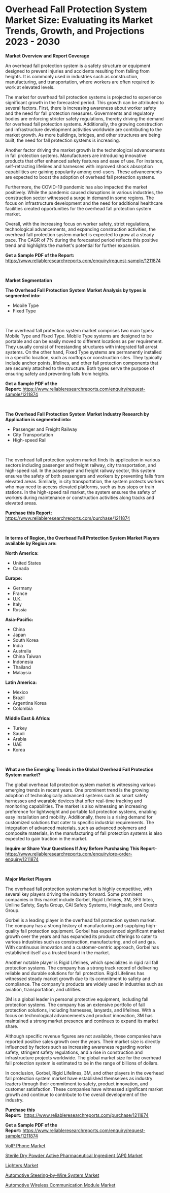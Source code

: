 <p><h1>Overhead Fall Protection System Market Size: Evaluating its Market Trends, Growth, and Projections 2023 - 2030</h1></p><p><strong>Market Overview and Report Coverage</strong></p>
<p><p>An overhead fall protection system is a safety structure or equipment designed to prevent injuries and accidents resulting from falling from heights. It is commonly used in industries such as construction, manufacturing, and transportation, where workers are often required to work at elevated levels.</p><p>The market for overhead fall protection systems is projected to experience significant growth in the forecasted period. This growth can be attributed to several factors. First, there is increasing awareness about worker safety and the need for fall protection measures. Governments and regulatory bodies are enforcing stricter safety regulations, thereby driving the demand for overhead fall protection systems. Additionally, the growing construction and infrastructure development activities worldwide are contributing to the market growth. As more buildings, bridges, and other structures are being built, the need for fall protection systems is increasing.</p><p>Another factor driving the market growth is the technological advancements in fall protection systems. Manufacturers are introducing innovative products that offer enhanced safety features and ease of use. For instance, self-retracting lifelines and harnesses with improved shock absorption capabilities are gaining popularity among end-users. These advancements are expected to boost the adoption of overhead fall protection systems.</p><p>Furthermore, the COVID-19 pandemic has also impacted the market positively. While the pandemic caused disruptions in various industries, the construction sector witnessed a surge in demand in some regions. The focus on infrastructure development and the need for additional healthcare facilities created opportunities for the overhead fall protection system market.</p><p>Overall, with the increasing focus on worker safety, strict regulations, technological advancements, and expanding construction activities, the overhead fall protection system market is expected to grow at a steady pace. The CAGR of 7% during the forecasted period reflects this positive trend and highlights the market's potential for further expansion.</p></p>
<p><strong>Get a Sample PDF of the Report:</strong> <a href="https://www.reliableresearchreports.com/enquiry/request-sample/1211874">https://www.reliableresearchreports.com/enquiry/request-sample/1211874</a></p>
<p>&nbsp;</p>
<p><strong>Market Segmentation</strong></p>
<p><strong>The Overhead Fall Protection System Market Analysis by types is segmented into:</strong></p>
<p><ul><li>Mobile Type</li><li>Fixed Type</li></ul></p>
<p>&nbsp;</p>
<p><p>The overhead fall protection system market comprises two main types: Mobile Type and Fixed Type. Mobile Type systems are designed to be portable and can be easily moved to different locations as per requirement. They usually consist of freestanding structures with integrated fall arrest systems. On the other hand, Fixed Type systems are permanently installed in a specific location, such as rooftops or construction sites. They typically include anchor points, lifelines, and other fall protection components that are securely attached to the structure. Both types serve the purpose of ensuring safety and preventing falls from heights.</p></p>
<p><strong>Get a Sample PDF of the Report:</strong>&nbsp;<a href="https://www.reliableresearchreports.com/enquiry/request-sample/1211874">https://www.reliableresearchreports.com/enquiry/request-sample/1211874</a></p>
<p>&nbsp;</p>
<p><strong>The Overhead Fall Protection System Market Industry Research by Application is segmented into:</strong></p>
<p><ul><li>Passenger and Freight Railway</li><li>City Transportation</li><li>High-speed Rail</li></ul></p>
<p>&nbsp;</p>
<p><p>The overhead fall protection system market finds its application in various sectors including passenger and freight railway, city transportation, and high-speed rail. In the passenger and freight railway sector, this system ensures the safety of both passengers and workers by preventing falls from elevated areas. Similarly, in city transportation, the system protects workers who may need to access elevated platforms, such as bus stops or train stations. In the high-speed rail market, the system ensures the safety of workers during maintenance or construction activities along tracks and elevated areas.</p></p>
<p><strong>Purchase this Report:</strong>&nbsp; <a href="https://www.reliableresearchreports.com/purchase/1211874">https://www.reliableresearchreports.com/purchase/1211874</a></p>
<p>&nbsp;</p>
<p><strong>In terms of Region, the Overhead Fall Protection System Market Players available by Region are:</strong></p>
<p>
    <p> <strong> North America: </strong>
        <ul>
            <li>United States</li>
            <li>Canada</li>
        </ul>
        </p> 
    <p> <strong> Europe: </strong>
        <ul>
            <li>Germany</li>
            <li>France</li>
            <li>U.K.</li>
            <li>Italy</li>
            <li>Russia</li>
        </ul>
        </p> 
    <p> <strong> Asia-Pacific: </strong>
        <ul>
            <li>China</li>
            <li>Japan</li>
            <li>South Korea</li>
            <li>India</li>
            <li>Australia</li>
            <li>China Taiwan</li>
            <li>Indonesia</li>
            <li>Thailand</li>
            <li>Malaysia</li>
        </ul>
        </p> 
    <p> <strong> Latin America: </strong>
        <ul>
            <li>Mexico</li>
            <li>Brazil</li>
            <li>Argentina Korea</li>
            <li>Colombia</li>
        </ul>
        </p> 
    <p> <strong> Middle East & Africa: </strong>
        <ul>
            <li>Turkey</li>
            <li>Saudi</li>
            <li>Arabia</li>
            <li>UAE</li>
            <li>Korea</li>
        </ul>
    </p>
    </p>
<p>&nbsp;</p>
<p><strong>What are the Emerging Trends in the Global Overhead Fall Protection System market?</strong></p>
<p><p>The global overhead fall protection system market is witnessing various emerging trends in recent years. One prominent trend is the growing adoption of technologically advanced systems such as smart safety harnesses and wearable devices that offer real-time tracking and monitoring capabilities. The market is also witnessing an increasing preference for lightweight and portable fall protection systems, enabling easy installation and mobility. Additionally, there is a rising demand for customized solutions that cater to specific industrial requirements. The integration of advanced materials, such as advanced polymers and composite materials, in the manufacturing of fall protection systems is also expected to gain traction in the market.</p></p>
<p><strong>Inquire or Share Your Questions If Any Before Purchasing This Report</strong>- <a href="https://www.reliableresearchreports.com/enquiry/pre-order-enquiry/1211874">https://www.reliableresearchreports.com/enquiry/pre-order-enquiry/1211874</a></p>
<p>&nbsp;</p>
<p><strong>Major Market Players</strong></p>
<p><p>The overhead fall protection system market is highly competitive, with several key players driving the industry forward. Some prominent companies in this market include Gorbel, Rigid Lifelines, 3M, SFS Intec, Uniline Safety, Sayfa Group, CAI Safety Systems, Heightsafe, and Cresto Group. </p><p>Gorbel is a leading player in the overhead fall protection system market. The company has a strong history of manufacturing and supplying high-quality fall protection equipment. Gorbel has experienced significant market growth over the years and has expanded its product offerings to cater to various industries such as construction, manufacturing, and oil and gas. With continuous innovation and a customer-centric approach, Gorbel has established itself as a trusted brand in the market.</p><p>Another notable player is Rigid Lifelines, which specializes in rigid rail fall protection systems. The company has a strong track record of delivering reliable and durable solutions for fall protection. Rigid Lifelines has witnessed steady market growth due to its commitment to safety and compliance. The company's products are widely used in industries such as aviation, transportation, and utilities.</p><p>3M is a global leader in personal protective equipment, including fall protection systems. The company has an extensive portfolio of fall protection solutions, including harnesses, lanyards, and lifelines. With a focus on technological advancements and product innovation, 3M has maintained a strong market presence and continues to expand its market share.</p><p>Although specific revenue figures are not available, these companies have reported positive sales growth over the years. Their market size is directly influenced by factors such as increasing awareness regarding worker safety, stringent safety regulations, and a rise in construction and infrastructure projects worldwide. The global market size for the overhead fall protection system is estimated to be in the range of billions of dollars.</p><p>In conclusion, Gorbel, Rigid Lifelines, 3M, and other players in the overhead fall protection system market have established themselves as industry leaders through their commitment to safety, product innovation, and customer satisfaction. These companies have witnessed significant market growth and continue to contribute to the overall development of the industry.</p></p>
<p><strong>Purchase this Report:</strong>&nbsp;&nbsp;<a href="https://www.reliableresearchreports.com/purchase/1211874">https://www.reliableresearchreports.com/purchase/1211874</a></p>
<p></p>
<p><strong>Get a Sample PDF of the Report:</strong>&nbsp;<a href="https://www.reliableresearchreports.com/enquiry/request-sample/1211874">https://www.reliableresearchreports.com/enquiry/request-sample/1211874</a></p>
<p><p><a href="https://medium.com/@fosterfahey1016/voip-phone-market-size-growth-forecast-2023-2030-b3ae27c87ad2">VoIP Phone Market</a></p><p><a href="https://www.linkedin.com/pulse/sterile-dry-powder-active-pharmaceutical/">Sterile Dry Powder Active Pharmaceutical Ingredient (API) Market</a></p><p><a href="https://medium.com/@chiragreportprime4/lighters-market-size-growth-forecast-2023-2030-5136f8ff4c5a">Lighters Market</a></p><p><a href="https://www.linkedin.com/pulse/decoding-automotive-steering-by-wire-system-market-deep-dive/">Automotive Steering-by-Wire System Market</a></p><p><a href="https://www.linkedin.com/pulse/automotive-wireless-communication-module-market-share-amp-new/">Automotive Wireless Communication Module Market</a></p></p>